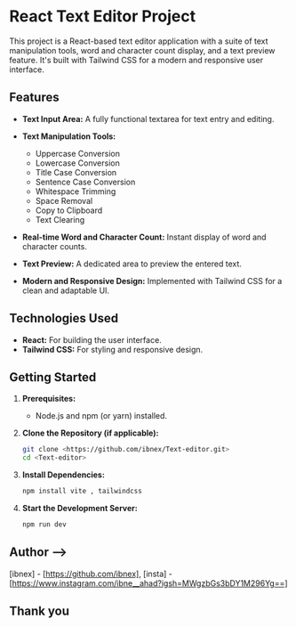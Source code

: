 # React Text Editor Project

This project is a React-based text editor application with a suite of text manipulation tools, word and character count display, and a text preview feature. It's built with Tailwind CSS for a modern and responsive user interface.

## Features

* **Text Input Area:** A fully functional textarea for text entry and editing.
* **Text Manipulation Tools:**

    * Uppercase Conversion
    * Lowercase Conversion
    * Title Case Conversion
    * Sentence Case Conversion
    * Whitespace Trimming
    * Space Removal
    * Copy to Clipboard
    * Text Clearing

* **Real-time Word and Character Count:** Instant display of word and character counts.
* **Text Preview:** A dedicated area to preview the entered text.
* **Modern and Responsive Design:** Implemented with Tailwind CSS for a clean and adaptable UI.

## Technologies Used

* **React:** For building the user interface.
* **Tailwind CSS:** For styling and responsive design.

## Getting Started

1.  **Prerequisites:**
    * Node.js and npm (or yarn) installed.

2.  **Clone the Repository (if applicable):**
    ```bash
    git clone <https://github.com/ibnex/Text-editor.git>
    cd <Text-editor>
    ```

3.  **Install Dependencies:**
    ```bash
    npm install vite , tailwindcss
    ```

4.  **Start the Development Server:**
    ```bash
    npm run dev
    ```


## Author -->
[ibnex] - [https://github.com/ibnex],
[insta] - [https://www.instagram.com/ibne__ahad?igsh=MWgzbGs3bDY1M296Yg==]




## Thank you